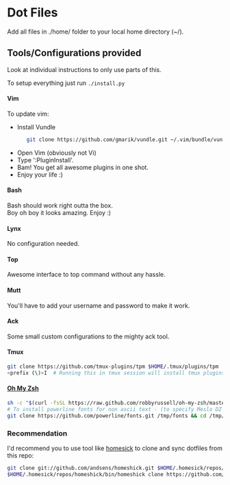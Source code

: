 # Dot Files

Add all files in ./home/ folder to your local home directory (~/).  

## Tools/Configurations provided
Look at individual instructions to only use parts of this.

To setup everything just run `./install.py`

#### Vim
To update vim:  
 * Install Vundle  
    ```sh
       git clone https://github.com/gmarik/vundle.git ~/.vim/bundle/vundle
   ```
 * Open Vim (obviously not Vi)
 * Type ':PluginInstall'.
 * Bam! You get all awesome plugins in one shot.
 * Enjoy your life :)

#### Bash
Bash should work right outta the box.  
Boy oh boy it looks amazing. Enjoy :)

#### Lynx
No configuration needed.

#### Top
Awesome interface to top command without any hassle.

#### Mutt
You'll have to add your username and password to make it work.

#### Ack
Some small custom configurations to the mighty ack tool.

#### Tmux
```sh
git clone https://github.com/tmux-plugins/tpm $HOME/.tmux/plugins/tpm
<prefix (\)>I  # Running this in tmux session will install tmux plugins
```

#### [Oh My Zsh](http://ohmyz.sh)
```sh
sh -c "$(curl -fsSL https://raw.github.com/robbyrussell/oh-my-zsh/master/tools/install.sh)"
# To install powerline fonts for non ascii text - (to specify Meslo DZ font in iterm2)
git clone https://github.com/powerline/fonts.git /tmp/fonts && cd /tmp/fonts && ./install.sh
```

### Recommendation
I'd recommend you to use tool like [homesick](https://github.com/andsens/homeshick) to clone and sync dotfiles from this repo:
```sh
git clone git://github.com/andsens/homeshick.git $HOME/.homesick/repos/homeshick
$HOME/.homesick/repos/homeshick/bin/homeshick clone https://github.com/shubhamchaudhary/dotfiles.git
```
